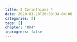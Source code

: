 ```yaml
---
title: 2 Corinthians 4
date: 2020-03-28T20:30:34-04:00
categories: []
tags: []
chapter: "004"
inprogress: false
---
```


